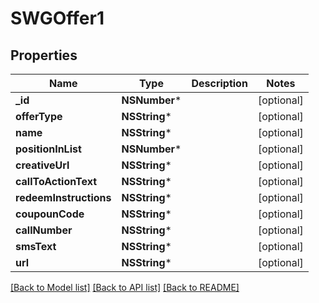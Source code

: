 # SWGOffer1

## Properties
Name | Type | Description | Notes
------------ | ------------- | ------------- | -------------
**_id** | **NSNumber*** |  | [optional] 
**offerType** | **NSString*** |  | [optional] 
**name** | **NSString*** |  | [optional] 
**positionInList** | **NSNumber*** |  | [optional] 
**creativeUrl** | **NSString*** |  | [optional] 
**callToActionText** | **NSString*** |  | [optional] 
**redeemInstructions** | **NSString*** |  | [optional] 
**coupounCode** | **NSString*** |  | [optional] 
**callNumber** | **NSString*** |  | [optional] 
**smsText** | **NSString*** |  | [optional] 
**url** | **NSString*** |  | [optional] 

[[Back to Model list]](../README.md#documentation-for-models) [[Back to API list]](../README.md#documentation-for-api-endpoints) [[Back to README]](../README.md)


